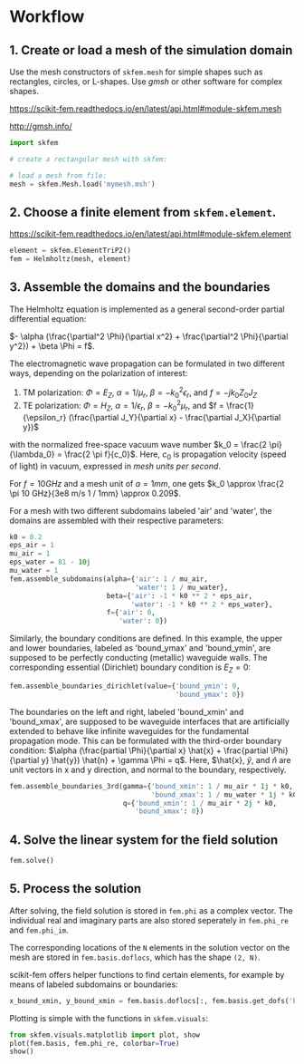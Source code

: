 # Workflow
## 1. Create or load a mesh of the simulation domain
Use the mesh constructors of `skfem.mesh` for simple shapes such as rectangles, circles, or L-shapes. 
Use *gmsh* or other software for complex shapes.

https://scikit-fem.readthedocs.io/en/latest/api.html#module-skfem.mesh

http://gmsh.info/

```python
import skfem

# create a rectangular mesh with skfem:

# load a mesh from file:
mesh = skfem.Mesh.load('mymesh.msh')
```

## 2. Choose a finite element from `skfem.element`. 
https://scikit-fem.readthedocs.io/en/latest/api.html#module-skfem.element

``` python
element = skfem.ElementTriP2()
fem = Helmholtz(mesh, element)
```

## 3. Assemble the domains and the boundaries
The Helmholtz equation is implemented as a general second-order partial differential equation:

$- \alpha (\frac{\partial^2 \Phi}{\partial x^2} + \frac{\partial^2 \Phi}{\partial y^2}) + \beta \Phi = f$.

The electromagnetic wave propagation can be formulated in two different ways, depending on the polarization of interest:
1) TM polarization: $\Phi = E_Z$, $\alpha = 1 / \mu_r$, $\beta = -k_0^2 \epsilon_r$, and $f = -j k_0 Z_0 J_Z$
2) TE polarization: $\Phi = H_Z$, $\alpha = 1 / \epsilon_r$, $\beta = -k_0^2 \mu_r$, and $f = \frac{1}{\epsilon_r} (\frac{\partial J_Y}{\partial x} - \frac{\partial J_X}{\partial y})$

with the normalized free-space vacuum wave number $k_0 = \frac{2 \pi}{\lambda_0} = \frac{2 \pi f}{c_0}$. 
Here, $c_0$ is propagation velocity (speed of light) in vacuum, expressed in *mesh units per second*.

For $f = 10 GHz$ and a mesh unit of $a = 1 mm$, one gets $k_0 \approx \frac{2 \pi 10 GHz}{3e8 m/s 1 / 1mm} \approx 0.209$.

For a mesh with two different subdomains labeled 'air' and 'water', the domains are assembled with their respective parameters:
```python
k0 = 0.2
eps_air = 1
mu_air = 1
eps_water = 81 - 10j
mu_water = 1
fem.assemble_subdomains(alpha={'air': 1 / mu_air, 
                               'water': 1 / mu_water}, 
                        beta={'air': -1 * k0 ** 2 * eps_air, 
                              'water': -1 * k0 ** 2 * eps_water}, 
                        f={'air': 0, 
                           'water': 0})
```

Similarly, the boundary conditions are defined. In this example, the upper and lower boundaries, labeled as 'bound_ymax' and 'bound_ymin', are supposed to be perfectly conducting (metallic) waveguide walls. 
The corresponding essential (Dirichlet) boundary condition is $E_Z = 0$:
```python
fem.assemble_boundaries_dirichlet(value={'bound_ymin': 0, 
                                         'bound_ymax': 0})
```

The boundaries on the left and right, labeled 'bound_xmin' and 'bound_xmax', are supposed to be waveguide interfaces that are artificially extended to behave like infinite waveguides for the fundamental propagation mode.
This can be formulated with the third-order boundary condition:
$\alpha (\frac{partial \Phi}{\partial x} \hat{x} + \frac{partial \Phi}{\partial y} \hat{y}) \hat{n} + \gamma \Phi = q$.
Here, $\hat{x}, $\hat{y}$, and $\hat{n}$ are unit vectors in x and y direction, and normal to the boundary, respectively.

```python
fem.assemble_boundaries_3rd(gamma={'bound_xmin': 1 / mu_air * 1j * k0, 
                                   'bound_xmax': 1 / mu_water * 1j * k0}, 
                            q={'bound_xmin': 1 / mu_air * 2j * k0, 
                               'bound_xmax': 0})
```

## 4. Solve the linear system for the field solution
```python
fem.solve()
```

## 5. Process the solution
After solving, the field solution is stored in `fem.phi` as a complex vector. The individual real and imaginary parts are also stored seperately in `fem.phi_re` and `fem.phi_im`.

The corresponding locations of the `N` elements in the solution vector on the mesh are stored in `fem.basis.doflocs`, which has the shape `(2, N)`.

scikit-fem offers helper functions to find certain elements, for example by means of labeled subdomains or boundaries:
```python
x_bound_xmin, y_bound_xmin = fem.basis.doflocs[:, fem.basis.get_dofs('bound_xmin')]
```

Plotting is simple with the functions in `skfem.visuals`:
```python
from skfem.visuals.matplotlib import plot, show
plot(fem.basis, fem.phi_re, colorbar=True)
show()
```